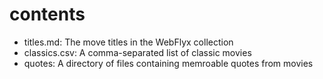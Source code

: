 # contents

- titles.md: The move titles in the WebFlyx collection
- classics.csv: A comma-separated list of classic movies
- quotes: A directory of files containing memroable quotes from movies
